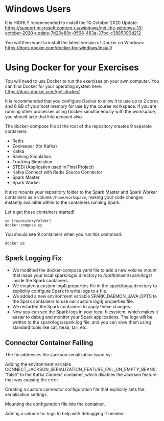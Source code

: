 # Windows Users
It is HIGHLY recommended to install the 10 October 2020 Update: https://support.microsoft.com/en-us/windows/get-the-windows-10-october-2020-update-7d20e88c-0568-483a-37bc-c3885390d212

You will then want to install the latest version of Docker on Windows: https://docs.docker.com/docker-for-windows/install/



#  Using Docker for your Exercises

You will need to use Docker to run the exercises on your own computer. You can find Docker for your operating system here: https://docs.docker.com/get-docker/

It is recommended that you configure Docker to allow it to use up to 2 cores and 6 GB of your host memory for use by the course workspace. If you are running other processes using Docker simultaneously with the workspace, you should take that into account also.



The docker-compose file at the root of the repository creates 9 separate containers:

- Redis
- Zookeeper (for Kafka)
- Kafka
- Banking Simulation
- Trucking Simulation
- STEDI (Application used in Final Project)
- Kafka Connect with Redis Source Connector
- Spark Master
- Spark Worker

It also mounts your repository folder to the Spark Master and Spark Worker containers as a volume  `/home/workspace`, making your code changes instantly available within to the containers running Spark.

Let's get these containers started!

```
cd [repositoryfolder]
docker-compose up
```

You should see 9 containers when you run this command:
```
docker ps
```

## Spark Logging Fix

* We modified the docker-compose.yaml file to add a new volume mount that maps your local spark/logs/ directory to /opt/bitnami/spark/logs/ inside the Spark containers.
* We created a custom log4j.properties file in the spark/logs/ directory to explicitly configure Spark to write logs to a file.
* We added a new environment variable SPARK_DAEMON_JAVA_OPTS to the Spark containers to use our custom log4j.properties file.
* We restarted the Spark containers to apply these changes.
* Now you can see the Spark logs in your local filesystem, which makes it easier to debug and monitor your Spark applications. The logs will be written to the spark/logs/spark.log file, and you can view them using standard tools like cat, head, tail, etc.

## Connector Container Failing

The fix addresses the Jackson serialization issue by:

Adding the environment variable CONNECT_JACKSON_SERIALIZATION_FEATURE_FAIL_ON_EMPTY_BEANS: "false" to the Kafka Connect container, which disables the Jackson feature that was causing the error.

Creating a custom connector configuration file that explicitly sets the serialization settings.

Mounting the configuration file into the container.

Adding a volume for logs to help with debugging if needed.